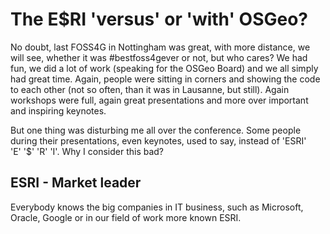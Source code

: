 The E$RI 'versus' or 'with' OSGeo?
==================================

No doubt, last FOSS4G in Nottingham was great, with more distance, we will see,
whether it was #bestfoss4gever or not, but who cares? We had fun, we did a lot
of work (speaking for the OSGeo Board) and we all simply had great time.
Again, people were sitting in corners and showing the code to each other (not so often, than
it was in Lausanne, but still). Again workshops were full, again
great presentations and more over important and inspiring keynotes.

But one thing was disturbing me all over the conference. Some people during their
presentations, even keynotes, used to say, instead of 'ESRI'
'E'&nbsp;'$'&nbsp;'R'&nbsp;'I'. Why I consider this bad?

ESRI - Market leader
--------------------

Everybody knows the big companies in IT business, such as Microsoft, Oracle,
Google or in our field of work more known ESRI. 


